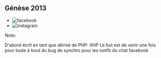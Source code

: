 ## Génèse 2013

* <img alt="facebook" src="images/logos/facebook.svg" class="raw">
* <img alt="instagram" src="images/logos/instagram.svg" class="raw">

Note:

D'abord écrit en tant que dérivé de PHP: XHP
Le but est de venir une fois pour toute à bout du bug de synchro pour les notifs du chat facebook
